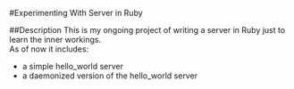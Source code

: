 #Experimenting With Server in Ruby

##Description
This is my ongoing project of writing a server in Ruby just to learn the inner workings.  
As of now it includes:
* a simple hello_world server
* a daemonized version of the hello_world server
